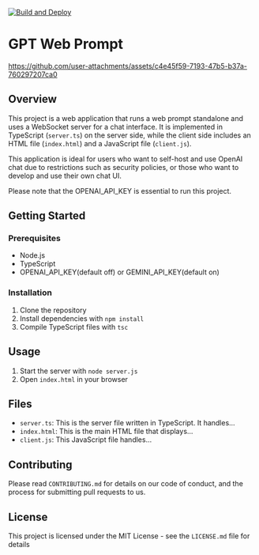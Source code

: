 [![Build and Deploy](https://github.com/magicsih/gpt-web-prompt/actions/workflows/docker_build.yaml/badge.svg)](https://github.com/magicsih/gpt-web-prompt/actions/workflows/docker_build.yaml)

# GPT Web Prompt


https://github.com/user-attachments/assets/c4e45f59-7193-47b5-b37a-760297207ca0


## Overview
This project is a web application that runs a web prompt standalone and uses a WebSocket server for a chat interface. It is implemented in TypeScript (`server.ts`) on the server side, while the client side includes an HTML file (`index.html`) and a JavaScript file (`client.js`).

This application is ideal for users who want to self-host and use OpenAI chat due to restrictions such as security policies, or those who want to develop and use their own chat UI.

Please note that the OPENAI_API_KEY is essential to run this project.

## Getting Started

### Prerequisites
- Node.js
- TypeScript
- OPENAI_API_KEY(default off) or GEMINI_API_KEY(default on)

### Installation
1. Clone the repository
2. Install dependencies with `npm install`
3. Compile TypeScript files with `tsc`

## Usage
1. Start the server with `node server.js`
2. Open `index.html` in your browser

## Files
- `server.ts`: This is the server file written in TypeScript. It handles...
- `index.html`: This is the main HTML file that displays...
- `client.js`: This JavaScript file handles...

## Contributing
Please read `CONTRIBUTING.md` for details on our code of conduct, and the process for submitting pull requests to us.

## License
This project is licensed under the MIT License - see the `LICENSE.md` file for details
